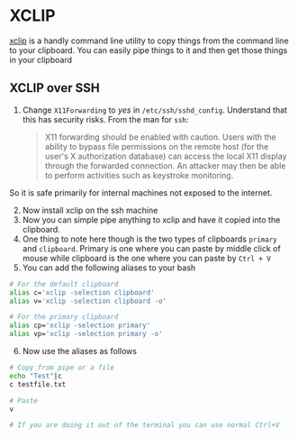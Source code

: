 # XCLIP

[xclip](https://github.com/astrand/xclip) is a handly command line utility to copy things from the command line to your clipboard. You can easily pipe things to it and then get those things in your clipboard



## XCLIP over SSH

1. Change `X11Forwarding` to *yes* in `/etc/ssh/sshd_config`. Understand that this has security risks. From the man for `ssh`:

   >  X11 forwarding should be enabled with caution.  Users with the ability to bypass file permissions on the remote host (for the user's X authorization database) can access the local X11 display through the forwarded connection.  An attacker may then be able to perform activities such as keystroke monitoring.

So it is safe primarily for internal machines not exposed to the internet.

2. Now install xclip on the ssh machine
3. Now you can simple pipe anything to xclip and have it copied into the clipboard.
4. One thing to note here though is the two types of clipboards `primary` and `clipboard`. Primary is one where you can paste by middle click of mouse while clipboard is the one where you can paste by `Ctrl + V`
5. You can add the following aliases to your bash

```bash
# For the default clipboard
alias c='xclip -selection clipboard'
alias v='xclip -selection clipboard -o'

# For the primary clipboard
alias cp='xclip -selection primary'
alias vp='xclip -selection primary -o'
```

6. Now use the aliases as follows
```bash
# Copy from pipe or a file
echo "Test"|c
c testfile.txt

# Paste 
v

# If you are doing it out of the terminal you can use normal Ctrl+V
```
